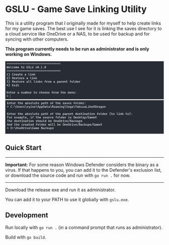 # GSLU - Game Save Linking Utility

This is a utility program that I originally made for myself to help create links for my game saves. The best use I see for it is linking the saves directory to a cloud service like OneDrive or a NAS, to be used for backup and for syncing with other computers.

**This program currently needs to be run as administrator and is only working on Windows.**

![Demo](assets/demo1.png)
![Demo](assets/demo2.png)

## Quick Start

---

**Important:** For some reason Windows Defender considers the binary as a virus. If that happens to you, you can add it to the Defender's exclusion list, or download the source code and run with `go run .` for now.

---

Download the release exe and run it as administrator.

You can add it to your PATH to use it globally with `gslu.exe`.

## Development

Run locally with `go run .` (in a command prompt that runs as administrator).

Build with `go build`.
